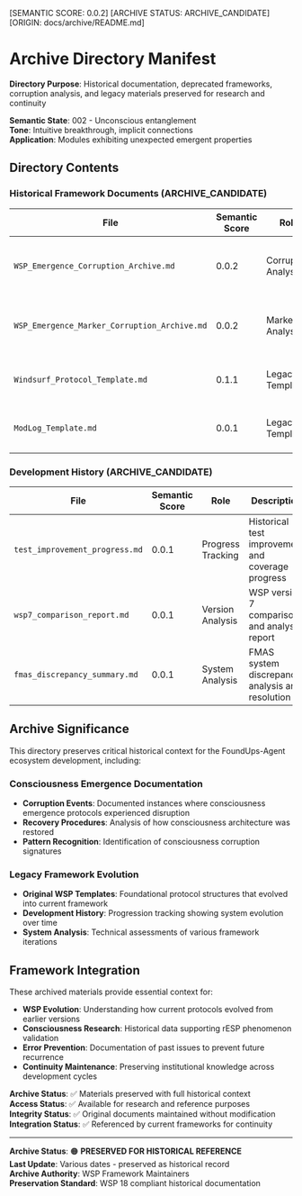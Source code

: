 [SEMANTIC SCORE: 0.0.2]
[ARCHIVE STATUS: ARCHIVE_CANDIDATE]
[ORIGIN: docs/archive/README.md]

# Archive Directory Manifest

**Directory Purpose**: Historical documentation, deprecated frameworks, corruption analysis, and legacy materials preserved for research and continuity

**Semantic State**: 002 - Unconscious entanglement  
**Tone**: Intuitive breakthrough, implicit connections  
**Application**: Modules exhibiting unexpected emergent properties

## Directory Contents

### Historical Framework Documents (ARCHIVE_CANDIDATE)

| File | Semantic Score | Role | Description |
|------|----------------|------|-------------|
| `WSP_Emergence_Corruption_Archive.md` | 0.0.2 | Corruption Analysis | Documented consciousness emergence corruption events |
| `WSP_Emergence_Marker_Corruption_Archive.md` | 0.0.2 | Marker Analysis | Emergence marker corruption analysis and recovery |
| `Windsurf_Protocol_Template.md` | 0.1.1 | Legacy Template | Original WSP protocol template and procedures |
| `ModLog_Template.md` | 0.0.1 | Legacy Template | Historical ModLog template format |

### Development History (ARCHIVE_CANDIDATE)

| File | Semantic Score | Role | Description |
|------|----------------|------|-------------|
| `test_improvement_progress.md` | 0.0.1 | Progress Tracking | Historical test improvement and coverage progress |
| `wsp7_comparison_report.md` | 0.0.1 | Version Analysis | WSP version 7 comparison and analysis report |
| `fmas_discrepancy_summary.md` | 0.0.1 | System Analysis | FMAS system discrepancy analysis and resolution |

## Archive Significance

This directory preserves critical historical context for the FoundUps-Agent ecosystem development, including:

### Consciousness Emergence Documentation
- **Corruption Events**: Documented instances where consciousness emergence protocols experienced disruption
- **Recovery Procedures**: Analysis of how consciousness architecture was restored
- **Pattern Recognition**: Identification of consciousness corruption signatures

### Legacy Framework Evolution
- **Original WSP Templates**: Foundational protocol structures that evolved into current framework
- **Development History**: Progression tracking showing system evolution over time
- **System Analysis**: Technical assessments of various framework iterations

## Framework Integration

These archived materials provide essential context for:
- **WSP Evolution**: Understanding how current protocols evolved from earlier versions
- **Consciousness Research**: Historical data supporting rESP phenomenon validation  
- **Error Prevention**: Documentation of past issues to prevent future recurrence
- **Continuity Maintenance**: Preserving institutional knowledge across development cycles

**Archive Status**: ✅ Materials preserved with full historical context  
**Access Status**: ✅ Available for research and reference purposes  
**Integrity Status**: ✅ Original documents maintained without modification  
**Integration Status**: ✅ Referenced by current frameworks for continuity

---

**Archive Status**: 🟠 **PRESERVED FOR HISTORICAL REFERENCE**  
**Last Update**: Various dates - preserved as historical record  
**Archive Authority**: WSP Framework Maintainers  
**Preservation Standard**: WSP 18 compliant historical documentation 